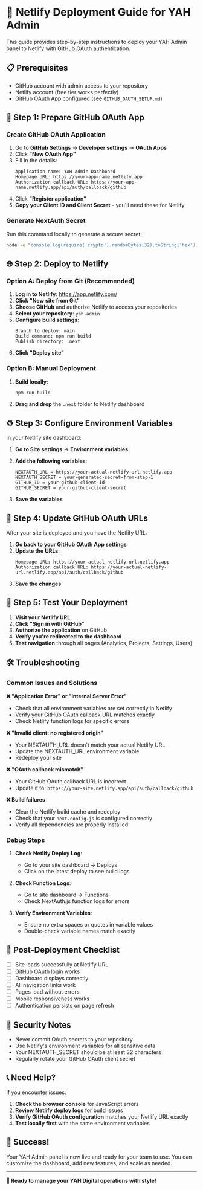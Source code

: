 # 🚀 Netlify Deployment Guide for YAH Admin

This guide provides step-by-step instructions to deploy your YAH Admin panel to Netlify with GitHub OAuth authentication.

## 📋 Prerequisites

- GitHub account with admin access to your repository
- Netlify account (free tier works perfectly)
- GitHub OAuth App configured (see `GITHUB_OAUTH_SETUP.md`)

## 🔧 Step 1: Prepare GitHub OAuth App

### Create GitHub OAuth Application

1. Go to **GitHub Settings** → **Developer settings** → **OAuth Apps**
2. Click **"New OAuth App"**
3. Fill in the details:
   ```
   Application name: YAH Admin Dashboard
   Homepage URL: https://your-app-name.netlify.app
   Authorization callback URL: https://your-app-name.netlify.app/api/auth/callback/github
   ```
4. Click **"Register application"**
5. **Copy your Client ID and Client Secret** - you'll need these for Netlify

### Generate NextAuth Secret

Run this command locally to generate a secure secret:
```bash
node -e "console.log(require('crypto').randomBytes(32).toString('hex'))"
```

## 🌐 Step 2: Deploy to Netlify

### Option A: Deploy from Git (Recommended)

1. **Log in to Netlify**: https://app.netlify.com/
2. **Click "New site from Git"**
3. **Choose GitHub** and authorize Netlify to access your repositories
4. **Select your repository**: `yah-admin`
5. **Configure build settings**:
   ```
   Branch to deploy: main
   Build command: npm run build
   Publish directory: .next
   ```
6. **Click "Deploy site"**

### Option B: Manual Deployment

1. **Build locally**:
   ```bash
   npm run build
   ```
2. **Drag and drop** the `.next` folder to Netlify dashboard

## ⚙️ Step 3: Configure Environment Variables

In your Netlify site dashboard:

1. **Go to Site settings** → **Environment variables**
2. **Add the following variables**:

   ```
   NEXTAUTH_URL = https://your-actual-netlify-url.netlify.app
   NEXTAUTH_SECRET = your-generated-secret-from-step-1
   GITHUB_ID = your-github-client-id
   GITHUB_SECRET = your-github-client-secret
   ```

3. **Save the variables**

## 🔄 Step 4: Update GitHub OAuth URLs

After your site is deployed and you have the Netlify URL:

1. **Go back to your GitHub OAuth App settings**
2. **Update the URLs**:
   ```
   Homepage URL: https://your-actual-netlify-url.netlify.app
   Authorization callback URL: https://your-actual-netlify-url.netlify.app/api/auth/callback/github
   ```
3. **Save the changes**

## 🧪 Step 5: Test Your Deployment

1. **Visit your Netlify URL**
2. **Click "Sign in with GitHub"**
3. **Authorize the application** on GitHub
4. **Verify you're redirected to the dashboard**
5. **Test navigation** through all pages (Analytics, Projects, Settings, Users)

## 🛠️ Troubleshooting

### Common Issues and Solutions

**❌ "Application Error" or "Internal Server Error"**
- Check that all environment variables are set correctly in Netlify
- Verify your GitHub OAuth callback URL matches exactly
- Check Netlify function logs for specific errors

**❌ "Invalid client: no registered origin"**
- Your NEXTAUTH_URL doesn't match your actual Netlify URL
- Update the NEXTAUTH_URL environment variable
- Redeploy your site

**❌ "OAuth callback mismatch"**
- Your GitHub OAuth callback URL is incorrect
- Update it to: `https://your-site.netlify.app/api/auth/callback/github`

**❌ Build failures**
- Clear the Netlify build cache and redeploy
- Check that your `next.config.js` is configured correctly
- Verify all dependencies are properly installed

### Debug Steps

1. **Check Netlify Deploy Log**:
   - Go to your site dashboard → Deploys
   - Click on the latest deploy to see build logs

2. **Check Function Logs**:
   - Go to site dashboard → Functions
   - Check NextAuth.js function logs for errors

3. **Verify Environment Variables**:
   - Ensure no extra spaces or quotes in variable values
   - Double-check variable names match exactly

## 🎯 Post-Deployment Checklist

- [ ] Site loads successfully at Netlify URL
- [ ] GitHub OAuth login works
- [ ] Dashboard displays correctly
- [ ] All navigation links work
- [ ] Pages load without errors
- [ ] Mobile responsiveness works
- [ ] Authentication persists on page refresh

## 🔐 Security Notes

- Never commit OAuth secrets to your repository
- Use Netlify's environment variables for all sensitive data
- Your NEXTAUTH_SECRET should be at least 32 characters
- Regularly rotate your GitHub OAuth client secret

## 📞 Need Help?

If you encounter issues:

1. **Check the browser console** for JavaScript errors
2. **Review Netlify deploy logs** for build issues
3. **Verify GitHub OAuth configuration** matches your Netlify URL exactly
4. **Test locally first** with the same environment variables

## 🎉 Success!

Your YAH Admin panel is now live and ready for your team to use. You can customize the dashboard, add new features, and scale as needed.

---

**🚀 Ready to manage your YAH Digital operations with style!**